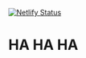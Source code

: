 [![Netlify Status](https://api.netlify.com/api/v1/badges/3a22abc8-f794-4050-b66c-12ad5b1f34cc/deploy-status)](https://app.netlify.com/sites/imsegin/deploys)


# HA HA HA
